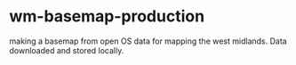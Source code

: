 # wm-basemap-production
making a basemap from open OS data for mapping the west midlands. Data downloaded and stored locally.
